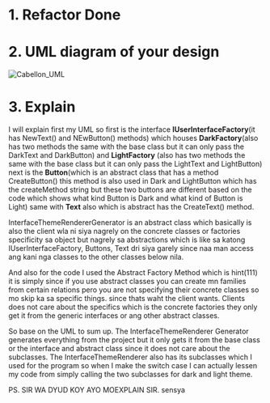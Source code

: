 # 1. Refactor Done

# 2. UML diagram of your design
   ![Cabellon_UML](https://user-images.githubusercontent.com/116715535/201474659-01c14f92-034f-42cb-9bc7-2523f2eebf3e.png)


# 3. Explain
   I will explain first my UML so first is the interface **IUserInterfaceFactory**(it has NewText() and NEwButton() methods) which houses **DarkFactory**(also has two methods the same with the base class but it can only pass the DarkText and DarkButton) and **LightFactory** (also has two methods the same with the base class but it can only pass the LightText and LightButton) next is the **Button**(which is an abstract class that has a method CreateButton() this method is also used in Dark and LightButton which has the createMethod string but these two buttons are different based on the code which shows what kind Button is Dark and what kind of Button is Light) same with **Text** also which is abstract has the CreateText() method. 
   
   InterfaceThemeRendererGenerator is an abstract class which basically is also the client wla ni siya nagrely on the concrete classes or factories specificity sa object but nagrely sa abstractions which is like sa katong IUserInterfaceFactory, Buttons, Text dri siya garely since naa man access ang kani nga classes to the other classes below nila. 
   
   And also for the code I used the Abstract Factory Method which is hint(111) it is simply since if you use abstract classes you can create mn families from certain relations pero you are not specifying their concrete classes so mo skip ka sa specific things. since thats waht the client wants. Clients does not care about the specifics which is the concrete factories they only get it from the generic interfaces or ang other abstract classes.
   
   So base on the UML to sum up. The InterfaceThemeRenderer Generator generates everything from the project but it only gets it from the base class or the interface and abstract class since it does not care about the subclasses. The InterfaceThemeRenderer also has its subclasses which I used for the program so when I make the switch case I can actually lessen my code from simply calling the two subclasses for dark and light theme. 
  
  PS. SIR WA DYUD KOY AYO MOEXPLAIN SIR. sensya
   
   
